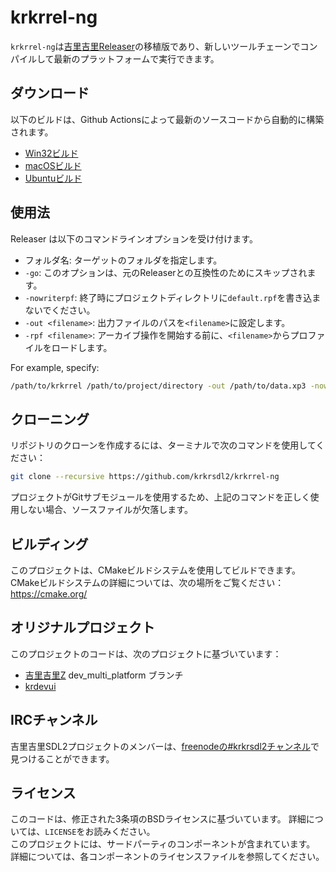 # krkrrel-ng

`krkrrel-ng`は[吉里吉里Releaser](https://krkrz.github.io/krkr2doc/kr2doc/contents/Releaser.html)の移植版であり、新しいツールチェーンでコンパイルして最新のプラットフォームで実行できます。  

## ダウンロード

以下のビルドは、Github Actionsによって最新のソースコードから自動的に構築されます。

* [Win32ビルド](https://github.com/krkrsdl2/krkrrel-ng/releases/download/latest/krkrrel-win32.zip)
* [macOSビルド](https://github.com/krkrsdl2/krkrrel-ng/releases/download/latest/krkrrel-macos.zip)
* [Ubuntuビルド](https://github.com/krkrsdl2/krkrrel-ng/releases/download/latest/krkrrel-ubuntu.zip)

## 使用法

Releaser は以下のコマンドラインオプションを受け付けます。

* フォルダ名: ターゲットのフォルダを指定します。
* `-go`: このオプションは、元のReleaserとの互換性のためにスキップされます。
* `-nowriterpf`: 終了時にプロジェクトディレクトリに`default.rpf`を書き込まないでください。
* `-out <filename>`: 出力ファイルのパスを`<filename>`に設定します。
* `-rpf <filename>`: アーカイブ操作を開始する前に、`<filename>`からプロファイルをロードします。

For example, specify:
```bash
/path/to/krkrrel /path/to/project/directory -out /path/to/data.xp3 -nowriterpf -go
```

## クローニング

リポジトリのクローンを作成するには、ターミナルで次のコマンドを使用してください：

```bash
git clone --recursive https://github.com/krkrsdl2/krkrrel-ng
```
プロジェクトがGitサブモジュールを使用するため、上記のコマンドを正しく使用しない場合、ソースファイルが欠落します。

## ビルディング

このプロジェクトは、CMakeビルドシステムを使用してビルドできます。  
CMakeビルドシステムの詳細については、次の場所をご覧ください： https://cmake.org/  

## オリジナルプロジェクト

このプロジェクトのコードは、次のプロジェクトに基づいています：
* [吉里吉里Z](https://github.com/krkrz/krkrz) dev_multi_platform ブランチ
* [krdevui](https://github.com/krkrz/krdevui)

## IRCチャンネル

吉里吉里SDL2プロジェクトのメンバーは、[freenodeの#krkrsdl2チャンネル](https://webchat.freenode.net/?channel=#krkrsdl2)で見つけることができます。

## ライセンス

このコードは、修正された3条項のBSDライセンスに基づいています。 詳細については、`LICENSE`をお読みください。  
このプロジェクトには、サードパーティのコンポーネントが含まれています。 詳細については、各コンポーネントのライセンスファイルを参照してください。  
